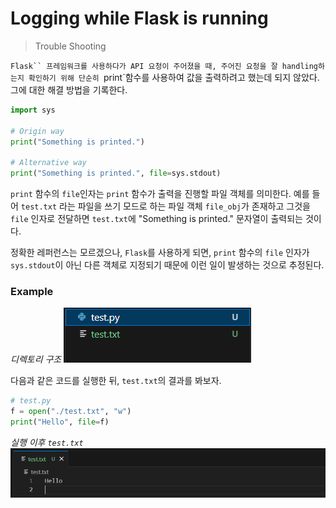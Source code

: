 # Logging while Flask is running

> Trouble Shooting

`Flask`` 프레임워크를 사용하다가 API 요청이 주어졌을 때, 주어진 요청을 잘 handling하는지 확인하기 위해 단순히 `print`함수를 사용하여 값을 출력하려고 했는데 되지 않았다. 그에 대한 해결 방법을 기록한다.

```python
import sys

# Origin way
print("Something is printed.")

# Alternative way
print("Something is printed.", file=sys.stdout)
```

`print` 함수의 `file`인자는 `print` 함수가 출력을 진행할 파일 객체를 의미한다.
예를 들어 `test.txt` 라는 파일을 쓰기 모드로 하는 파일 객체 `file_obj`가 존재하고 그것을 `file` 인자로 전달하면 `test.txt`에 "Something is printed." 문자열이 출력되는 것이다.

정확한 레퍼런스는 모르겠으나, `Flask`를 사용하게 되면, `print` 함수의 `file` 인자가 `sys.stdout`이 아닌 다른 객체로 지정되기 때문에 이런 일이 발생하는 것으로 추정된다.

### Example

_디렉토리 구조_
![](../imgs/logging1.png)

다음과 같은 코드를 실행한 뒤, `test.txt`의 결과를 봐보자.
```python
# test.py
f = open("./test.txt", "w")
print("Hello", file=f)
```

_실행 이후 `test.txt`_
![Alt text](../imgs/logging2.png)